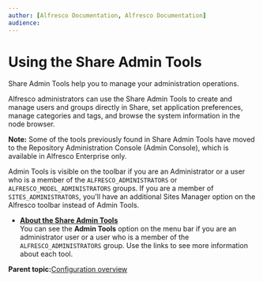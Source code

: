 ```yaml
---
author: [Alfresco Documentation, Alfresco Documentation]
audience: 
---
```


# Using the Share Admin Tools

Share Admin Tools help you to manage your administration operations.

Alfresco administrators can use the Share Admin Tools to create and manage users and groups directly in Share, set application preferences, manage categories and tags, and browse the system information in the node browser.

**Note:** Some of the tools previously found in Share Admin Tools have moved to the Repository Administration Console \(Admin Console\), which is available in Alfresco Enterprise only.

Admin Tools is visible on the toolbar if you are an Administrator or a user who is a member of the `ALFRESCO_ADMINISTRATORS` or `ALFRESCO_MODEL_ADMINISTRATORS` groups. If you are a member of `SITES_ADMINISTRATORS`, you'll have an additional Sites Manager option on the Alfresco toolbar instead of Admin Tools.

-   **[About the Share Admin Tools](../tasks/admintools-open.md)**  
You can see the **Admin Tools** option on the menu bar if you are an administrator user or a user who is a member of the `ALFRESCO_ADMINISTRATORS` group. Use the links to see more information about each tool.

**Parent topic:**[Configuration overview](../concepts/configuration-overview.md)

